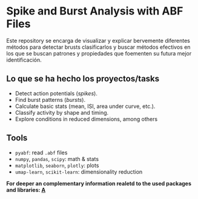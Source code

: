 # Spike and Burst Analysis with ABF Files

Este repository se encarga de visualizar y explicar bervemente diferentes métodos para detectar brusts clasificarlos y buscar métodos efectivos en los que se buscan patrones y propiedades que foementen su futura mejor identificación.


## Lo que se ha hecho los proyectos/tasks
- Detect action potentials (*spikes*).  
- Find burst patterns (*bursts*).  
- Calculate basic stats (mean, ISI, area under curve, etc.).  
- Classify activity by shape and timing.  
- Explore conditions in reduced dimensions, among others

## Tools
- `pyabf`: read `.abf` files  
- `numpy`, `pandas`, `scipy`: math & stats  
- `matplotlib`, `seaborn`, `plotly`: plots  
- `umap-learn`, `scikit-learn`: dimensionality reduction  

**For deeper an complementary information realetd to the used packages and libraries: 
  [A](./task/2_Libraries_used.md)**
